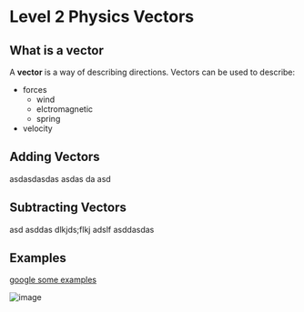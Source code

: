 Level 2 Physics Vectors
====================

What is a vector
----------------

A **vector** is a way of describing directions.
Vectors can be used to describe: 

- forces
  - wind
  - elctromagnetic
  - spring
- velocity 


Adding Vectors
----------

asdasdasdas  asdas da asd 

Subtracting Vectors 
-------------------

asd  asddas dlkjds;flkj adslf asddasdas


Examples
--------

[google some examples](https://www.google.co.nz/search?client=ubuntu&channel=fs&q=vector+example&ie=utf-8&oe=utf-8&gfe_rd=cr&ei=QaBJVZOHOqzu8weP04DYAQ)

![image](http://practicalecommerce.com/wp-content/uploads/images/0004/2848/vector_example_lightbox.png)

